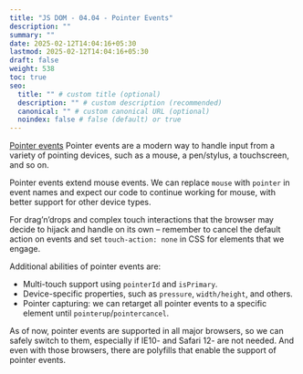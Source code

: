 ```yaml
---
title: "JS DOM - 04.04 - Pointer Events"
description: ""
summary: ""
date: 2025-02-12T14:04:16+05:30
lastmod: 2025-02-12T14:04:16+05:30
draft: false
weight: 538
toc: true
seo:
  title: "" # custom title (optional)
  description: "" # custom description (recommended)
  canonical: "" # custom canonical URL (optional)
  noindex: false # false (default) or true
---
```



[Pointer events](https://javascript.info/pointer-events)
Pointer events are a modern way to handle input from a variety of pointing devices, such as a mouse, a pen/stylus, a touchscreen, and so on.

Pointer events extend mouse events. We can replace `mouse` with `pointer` in event names and expect our code to continue working for mouse, with better support for other device types.

For drag’n’drops and complex touch interactions that the browser may decide to hijack and handle on its own – remember to cancel the default action on events and set `touch-action: none` in CSS for elements that we engage.

Additional abilities of pointer events are:

- Multi-touch support using `pointerId` and `isPrimary`.
- Device-specific properties, such as `pressure`, `width/height`, and others.
- Pointer capturing: we can retarget all pointer events to a specific element until `pointerup`/`pointercancel`.

As of now, pointer events are supported in all major browsers, so we can safely switch to them, especially if IE10- and Safari 12- are not needed. And even with those browsers, there are polyfills that enable the support of pointer events.
